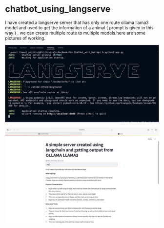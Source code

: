 # chatbot_using_langserve

I have created a langserve server that has only one route ollama llama3 model and used to get the information of a animal ( prompt is given in this way ) . we can create multiple route to multiple models.here are some pictures of working.

![Alt text](https://github.com/Prithiviraj25/chatbot_using_langserve/blob/main/server%20screenshot.png)

![Alt text](https://github.com/Prithiviraj25/chatbot_using_langserve/blob/main/clientss.png)